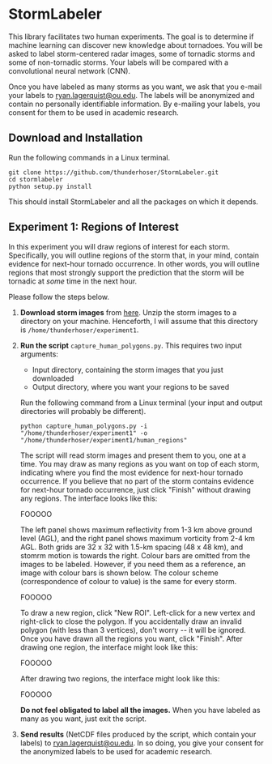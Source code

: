 # StormLabeler

This library facilitates two human experiments.  The goal is to determine if machine learning can discover new knowledge about tornadoes.  You will be asked to label storm-centered radar images, some of tornadic storms and some of non-tornadic storms.  Your labels will be compared with a convolutional neural network (CNN).

Once you have labeled as many storms as you want, we ask that you e-mail your labels to [ryan.lagerquist@ou.edu](mailto:ryan.lagerquist@ou.edu).  The labels will be anonymized and contain no personally identifiable information.  By e-mailing your labels, you consent for them to be used in academic research.

## Download and Installation

Run the following commands in a Linux terminal.

`git clone https://github.com/thunderhoser/StormLabeler.git` <br/>
`cd stormlabeler` <br/>
`python setup.py install` <br/>

This should install StormLabeler and all the packages on which it depends.

## Experiment 1: Regions of Interest

In this experiment you will draw regions of interest for each storm.  Specifically, you will outline regions of the storm that, in your mind, contain evidence for next-hour tornado occurrence.  In other words, you will outline regions that most strongly support the prediction that the storm will be tornadic at *some* time in the next hour.

Please follow the steps below.

 1. **Download storm images** from [here](https://drive.google.com/file/d/1KkjNFr6rTcwTJfbUMzKZhA74Ns7AS3Up/view?usp=sharing).  Unzip the storm images to a directory on your machine.  Henceforth, I will assume that this directory is `/home/thunderhoser/experiment1`.
 
 2. **Run the script** `capture_human_polygons.py`.  This requires two input arguments:
    - Input directory, containing the storm images that you just downloaded
    - Output directory, where you want your regions to be saved
    
    Run the following command from a Linux terminal (your input and output directories will probably be different).
    
    `python capture_human_polygons.py -i "/home/thunderhoser/experiment1" -o "/home/thunderhoser/experiment1/human_regions"`
    
    The script will read storm images and present them to you, one at a time.  You may draw as many regions as you want on top of each storm, indicating where you find the most evidence for next-hour tornado occurrence.  If you believe that no part of the storm contains evidence for next-hour tornado occurrence, just click "Finish" without drawing any regions.  The interface looks like this:
    
    FOOOOO
    
    The left panel shows maximum reflectivity from 1-3 km above ground level (AGL), and the right panel shows maximum vorticity from 2-4 km AGL.  Both grids are 32 x 32 with 1.5-km spacing (48 x 48 km), and stomrm motion is towards the right.  Colour bars are omitted from the images to be labeled.  However, if you need them as a reference, an image with colour bars is shown below.  The colour scheme (correspondence of colour to value) is the same for every storm.
    
    FOOOOO
    
    To draw a new region, click "New ROI".  Left-click for a new vertex and right-click to close the polygon.  If you accidentally draw an invalid polygon (with less than 3 vertices), don't worry -- it will be ignored.  Once you have drawn all the regions you want, click "Finish".  After drawing one region, the interface might look like this:
    
    FOOOOO
    
    After drawing two regions, the interface might look like this:
    
    FOOOOO
    
    **Do not feel obligated to label all the images.**  When you have labeled as many as you want, just exit the script.
    
 3. **Send results** (NetCDF files produced by the script, which contain your labels) to [ryan.lagerquist@ou.edu](mailto:ryan.lagerquist@ou.edu).  In so doing, you give your consent for the anonymized labels to be used for academic research.

